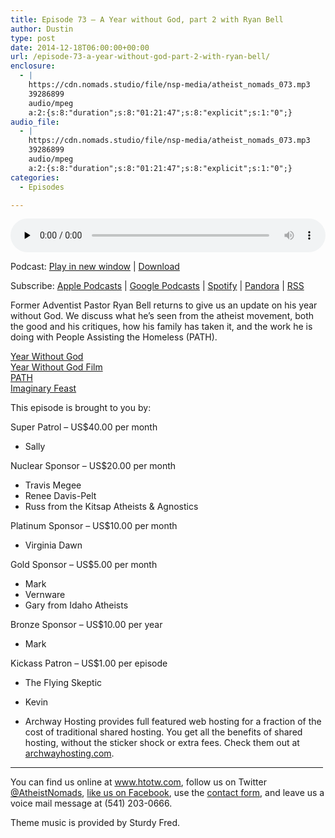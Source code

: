 ```yaml
---
title: Episode 73 – A Year without God, part 2 with Ryan Bell
author: Dustin
type: post
date: 2014-12-18T06:00:00+00:00
url: /episode-73-a-year-without-god-part-2-with-ryan-bell/
enclosure:
  - |
    https://cdn.nomads.studio/file/nsp-media/atheist_nomads_073.mp3
    39286899
    audio/mpeg
    a:2:{s:8:"duration";s:8:"01:21:47";s:8:"explicit";s:1:"0";}
audio_file:
  - |
    https://cdn.nomads.studio/file/nsp-media/atheist_nomads_073.mp3
    39286899
    audio/mpeg
    a:2:{s:8:"duration";s:8:"01:21:47";s:8:"explicit";s:1:"0";}
categories:
  - Episodes

---
```

<div itemscope itemtype="http://schema.org/AudioObject">
  <meta itemprop="name" content="Episode 73 &#8211; A Year without God, part 2 with Ryan Bell" />
  
  <meta itemprop="uploadDate" content="2014-12-17T23:00:00-07:00" />
  
  <meta itemprop="encodingFormat" content="audio/mpeg" />
  
  <meta itemprop="duration" content="PT1H21M47S" />
  
  <meta itemprop="description" content="Former Adventist Pastor Ryan Bell returns to give us an update on his year without God. We discuss what he's seen from the atheist movement, both the good and his critiques, how his family has taken it, and the work he is doing with People Assisting ..." />
  
  <meta itemprop="contentUrl" content="https://dts.podtrac.com/redirect.mp3/cdn.nomads.studio/file/nsp-media/atheist_nomads_073.mp3" />
  
  <meta itemprop="contentSize" content="37.5" />
  </p> 
  
  <div class="powerpress_player" id="powerpress_player_8328">
    <audio class="wp-audio-shortcode" id="audio-5165-72" preload="none" style="width: 100%;" controls="controls"><source type="audio/mpeg" src="https://dts.podtrac.com/redirect.mp3/cdn.nomads.studio/file/nsp-media/atheist_nomads_073.mp3?_=72" /><a href="https://dts.podtrac.com/redirect.mp3/cdn.nomads.studio/file/nsp-media/atheist_nomads_073.mp3">https://dts.podtrac.com/redirect.mp3/cdn.nomads.studio/file/nsp-media/atheist_nomads_073.mp3</a></audio>
  </div>
</div>

<p class="powerpress_links powerpress_links_mp3">
  Podcast: <a href="https://dts.podtrac.com/redirect.mp3/cdn.nomads.studio/file/nsp-media/atheist_nomads_073.mp3" class="powerpress_link_pinw" target="_blank" title="Play in new window" onclick="return powerpress_pinw('https://htotw.com/?powerpress_pinw=5165-podcast');" rel="nofollow">Play in new window</a> | <a href="https://dts.podtrac.com/redirect.mp3/cdn.nomads.studio/file/nsp-media/atheist_nomads_073.mp3" class="powerpress_link_d" title="Download" rel="nofollow" download="atheist_nomads_073.mp3">Download</a>
</p>

<p class="powerpress_links powerpress_subscribe_links">
  Subscribe: <a href="https://podcasts.apple.com/us/podcast/humanists-take-on-the-world/id530050098?mt=2&ls=1" class="powerpress_link_subscribe powerpress_link_subscribe_itunes" target="_blank" title="Subscribe on Apple Podcasts" rel="nofollow">Apple Podcasts</a> | <a href="https://www.google.com/podcasts?feed=aHR0cDovL2F0aGVpc3Rub21hZHMubGlic3luLmNvbS9yc3M%3D" class="powerpress_link_subscribe powerpress_link_subscribe_googleplay" target="_blank" title="Subscribe on Google Podcasts" rel="nofollow">Google Podcasts</a> | <a href="https://open.spotify.com/show/3LzK2xZGike6Tc1GEMtMbr?si=LieN9SNuTpq96smuaUsH8A" class="powerpress_link_subscribe powerpress_link_subscribe_spotify" target="_blank" title="Subscribe on Spotify" rel="nofollow">Spotify</a> | <a href="https://www.pandora.com/podcast/atheist-nomads/PC:10122?corr=62071012&part=ug" class="powerpress_link_subscribe powerpress_link_subscribe_pandora" target="_blank" title="Subscribe on Pandora" rel="nofollow">Pandora</a> | <a href="https://htotw.com/feed/podcast/" class="powerpress_link_subscribe powerpress_link_subscribe_rss" target="_blank" title="Subscribe via RSS" rel="nofollow">RSS</a>
</p>

Former Adventist Pastor Ryan Bell returns to give us an update on his year without God. We discuss what he&#8217;s seen from the atheist movement, both the good and his critiques, how his family has taken it, and the work he is doing with People Assisting the Homeless (PATH).

<a href="http://www.patheos.com/blogs/yearwithoutgod/" target="_blank" rel="noopener">Year Without God</a>  
<a href="http://www.yearwithoutgodfilm.com/" target="_blank" rel="noopener">Year Without God Film</a>  
<a href="http://site.epath.org/site/main.html" target="_blank" rel="noopener">PATH</a>  
<a href="www.imaginaryfeast.org/" target="_blank" rel="noopener">Imaginary Feast</a>

This episode is brought to you by:

Super Patrol &#8211; US$40.00 per month  
* Sally

Nuclear Sponsor &#8211; US$20.00 per month  
* Travis Megee  
* Renee Davis-Pelt  
* Russ from the Kitsap Atheists & Agnostics

Platinum Sponsor – US$10.00 per month  
* Virginia Dawn

Gold Sponsor – US$5.00 per month  
* Mark  
* Vernware  
* Gary from Idaho Atheists

Bronze Sponsor &#8211; US$10.00 per year  
* Mark

Kickass Patron &#8211; US$1.00 per episode  
* The Flying Skeptic  
* Kevin

* Archway Hosting provides full featured web hosting for a fraction of the cost of traditional shared hosting. You get all the benefits of shared hosting, without the sticker shock or extra fees. Check them out at <a href="http://archwayhosting.com/" target="_blank" rel="noopener">archwayhosting.com</a>.

<hr width="500" />

You can find us online at <a href="https://www.htotw.com/" target="_blank" rel="noopener">www.htotw.com</a>, follow us on Twitter <a href="https://twitter.com/AtheistNomads" target="_blank" rel="noopener">@AtheistNomads</a>, <a href="https://htotw.com/facebook" target="_blank" rel="noopener">like us on Facebook</a>, use the [contact form](https://htotw.com/contact), and leave us a voice mail message at (541) 203-0666.

Theme music is provided by Sturdy Fred.